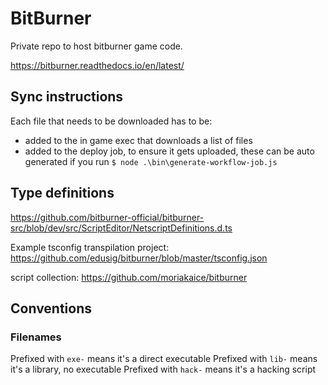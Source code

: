 # BitBurner

Private repo to host bitburner game code.

https://bitburner.readthedocs.io/en/latest/

## Sync instructions

Each file that needs to be downloaded has to be:

- added to the in game exec that downloads a list of files
- added to the deploy job, to ensure it gets uploaded, these can be auto generated if you run `$ node .\bin\generate-workflow-job.js`

## Type definitions

https://github.com/bitburner-official/bitburner-src/blob/dev/src/ScriptEditor/NetscriptDefinitions.d.ts

Example tsconfig transpilation project:
https://github.com/edusig/bitburner/blob/master/tsconfig.json

script collection:
https://github.com/moriakaice/bitburner

## Conventions

### Filenames

Prefixed with `exe-` means it's a direct executable
Prefixed with `lib-` means it's a library, no executable
Prefixed with `hack-` means it's a hacking script

